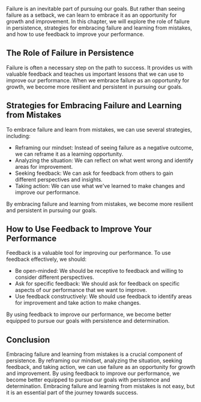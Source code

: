 
Failure is an inevitable part of pursuing our goals. But rather than seeing failure as a setback, we can learn to embrace it as an opportunity for growth and improvement. In this chapter, we will explore the role of failure in persistence, strategies for embracing failure and learning from mistakes, and how to use feedback to improve your performance.

The Role of Failure in Persistence
----------------------------------

Failure is often a necessary step on the path to success. It provides us with valuable feedback and teaches us important lessons that we can use to improve our performance. When we embrace failure as an opportunity for growth, we become more resilient and persistent in pursuing our goals.

Strategies for Embracing Failure and Learning from Mistakes
-----------------------------------------------------------

To embrace failure and learn from mistakes, we can use several strategies, including:

* Reframing our mindset: Instead of seeing failure as a negative outcome, we can reframe it as a learning opportunity.
* Analyzing the situation: We can reflect on what went wrong and identify areas for improvement.
* Seeking feedback: We can ask for feedback from others to gain different perspectives and insights.
* Taking action: We can use what we've learned to make changes and improve our performance.

By embracing failure and learning from mistakes, we become more resilient and persistent in pursuing our goals.

How to Use Feedback to Improve Your Performance
-----------------------------------------------

Feedback is a valuable tool for improving our performance. To use feedback effectively, we should:

* Be open-minded: We should be receptive to feedback and willing to consider different perspectives.
* Ask for specific feedback: We should ask for feedback on specific aspects of our performance that we want to improve.
* Use feedback constructively: We should use feedback to identify areas for improvement and take action to make changes.

By using feedback to improve our performance, we become better equipped to pursue our goals with persistence and determination.

Conclusion
----------

Embracing failure and learning from mistakes is a crucial component of persistence. By reframing our mindset, analyzing the situation, seeking feedback, and taking action, we can use failure as an opportunity for growth and improvement. By using feedback to improve our performance, we become better equipped to pursue our goals with persistence and determination. Embracing failure and learning from mistakes is not easy, but it is an essential part of the journey towards success.
